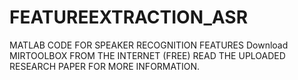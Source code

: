 # FEATUREEXTRACTION_ASR
MATLAB CODE FOR SPEAKER RECOGNITION FEATURES
Download MIRTOOLBOX FROM THE INTERNET (FREE)
READ THE UPLOADED RESEARCH PAPER FOR MORE INFORMATION.
